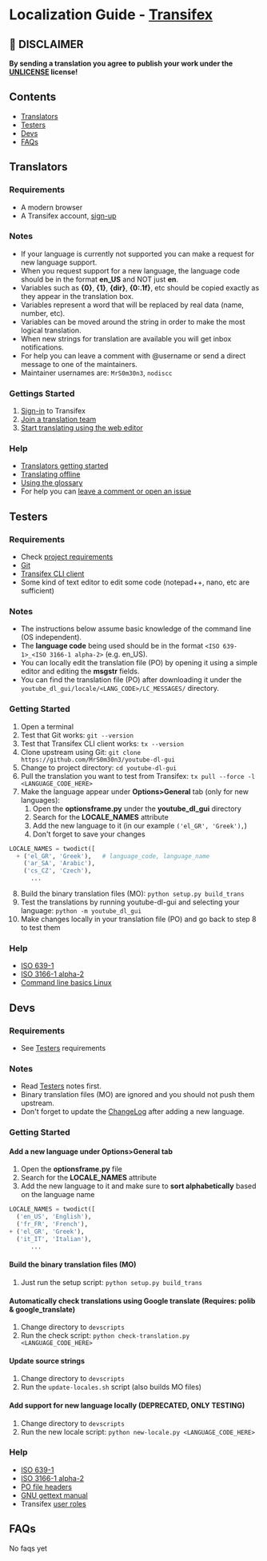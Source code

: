 # Localization Guide - [Transifex](https://www.transifex.com/youtube-dl-gui/public/)

## &#x1F534; DISCLAIMER
**By sending a translation you agree to publish your work under the [UNLICENSE](https://unlicense.org/) license!**

## Contents
  * [Translators](localization_howto.md#translators)
  * [Testers](localization_howto.md#testers)
  * [Devs](localization_howto.md#devs)
  * [FAQs](localization_howto.md#faqs)

## Translators

### Requirements
  * A modern browser
  * A Transifex account, [sign-up](https://www.transifex.com/signup/)

### Notes
  * If your language is currently not supported you can make a request for new language support.
  * When you request support for a new language, the language code should be in the format **en_US** and NOT just **en**.
  * Variables such as **{0}**, **{1}**, **{dir}**, **{0:.1f}**, etc should be copied exactly as they appear in the translation box.
  * Variables represent a word that will be replaced by real data (name, number, etc).
  * Variables can be moved around the string in order to make the most logical translation.
  * When new strings for translation are available you will get inbox notifications.
  * For help you can leave a comment with @username or send a direct message to one of the maintainers.
  * Maintainer usernames are: `MrS0m30n3`, `nodiscc`

### Gettings Started
  1. [Sign-in](https://www.transifex.com/signin/) to Transifex
  2. [Join a translation team](https://docs.transifex.com/getting-started/translators#joining-a-translation-team)
  3. [Start translating using the web editor](https://docs.transifex.com/translation/translating-with-the-web-editor)

### Help
  * [Translators getting started](https://docs.transifex.com/getting-started/translators)
  * [Translating offline](https://docs.transifex.com/translation/offline)
  * [Using the glossary](https://docs.transifex.com/translation/using-the-glossary)
  * For help you can [leave a comment or open an issue](https://docs.transifex.com/translation/tools-in-the-editor#comments-and-issues)

## Testers

### Requirements
  * Check [project requirements](../README.md#requirements)
  * [Git](https://git-scm.com/downloads)
  * [Transifex CLI client](https://docs.transifex.com/client/installing-the-client)
  * Some kind of text editor to edit some code (notepad++, nano, etc are sufficient)

### Notes
  * The instructions below assume basic knowledge of the command line (OS independent).
  * The **language code** being used should be in the format `<ISO 639-1>_<ISO 3166-1 alpha-2>` (e.g. en_US).
  * You can locally edit the translation file (PO) by opening it using a simple editor and editing the **msgstr** fields.
  * You can find the translation file (PO) after downloading it under the
    `youtube_dl_gui/locale/<LANG_CODE>/LC_MESSAGES/` directory.

### Getting Started
  1. Open a terminal
  2. Test that Git works: `git --version`
  3. Test that Transifex CLI client works: `tx --version`
  4. Clone upstream using Git: `git clone https://github.com/MrS0m30n3/youtube-dl-gui`
  5. Change to project directory: `cd youtube-dl-gui`
  6. Pull the translation you want to test from Transifex: `tx pull --force -l <LANGUAGE_CODE_HERE>`
  7. Make the language appear under **Options>General** tab (only for new languages):
      1. Open the **optionsframe.py** under the **youtube_dl_gui** directory
      2. Search for the **LOCALE_NAMES** attribute
      3. Add the new language to it (in our example `('el_GR', 'Greek'),`)
      4. Don't forget to save your changes

  ```python
  LOCALE_NAMES = twodict([
    + ('el_GR', 'Greek'),   # language_code, language_name
      ('ar_SA', 'Arabic'),
      ('cs_CZ', 'Czech'),
        ...
  ```
  8. Build the binary translation files (MO): `python setup.py build_trans`
  9. Test the translations by running youtube-dl-gui and selecting your language: `python -m youtube_dl_gui`
  10. Make changes locally in your translation file (PO) and go back to step 8 to test them

### Help
  * [ISO 639-1](https://en.wikipedia.org/wiki/List_of_ISO_639-1_codes)
  * [ISO 3166-1 alpha-2](https://en.wikipedia.org/wiki/ISO_3166-1_alpha-2)
  * [Command line basics Linux](https://lifehacker.com/5633909/who-needs-a-mouse-learn-to-use-the-command-line-for-almost-anything)

## Devs

### Requirements
  * See [Testers](localization_howto.md#testers) requirements

### Notes
  * Read [Testers](localization_howto.md#testers) notes first.
  * Binary translation files (MO) are ignored and you should not push them upstream.
  * Don't forget to update the [ChangeLog](../ChangeLog) after adding a new language.

### Getting Started

#### Add a new language under Options>General tab
  1. Open the **optionsframe.py** file
  2. Search for the **LOCALE_NAMES** attribute
  3. Add the new language to it and make sure to **sort alphabetically** based on the language name

  ```python
  LOCALE_NAMES = twodict([
    ('en_US', 'English'),
    ('fr_FR', 'French'),
  + ('el_GR', 'Greek'),
    ('it_IT', 'Italian'),
        ...
  ```

#### Build the binary translation files (MO)
  1. Just run the setup script: `python setup.py build_trans`

#### Automatically check translations using Google translate (Requires: polib & google_translate)
  1. Change directory to `devscripts`
  2. Run the check script: `python check-translation.py <LANGUAGE_CODE_HERE>`

#### Update source strings
  1. Change directory to `devscripts`
  2. Run the `update-locales.sh` script (also builds MO files)

#### Add support for new language locally (DEPRECATED, ONLY TESTING)
  1. Change directory to `devscripts`
  2. Run the new locale script: `python new-locale.py <LANGUAGE_CODE_HERE>`

### Help
  * [ISO 639-1](https://en.wikipedia.org/wiki/List_of_ISO_639-1_codes)
  * [ISO 3166-1 alpha-2](https://en.wikipedia.org/wiki/ISO_3166-1_alpha-2)
  * [PO file headers](https://www.gnu.org/software/gettext/manual/html_node/Header-Entry.html)
  * [GNU gettext manual](https://www.gnu.org/software/gettext/manual/html_node/index.html#SEC_Contents)
  * Transifex [user roles](https://docs.transifex.com/teams/understanding-user-roles)

## FAQs
  No faqs yet
